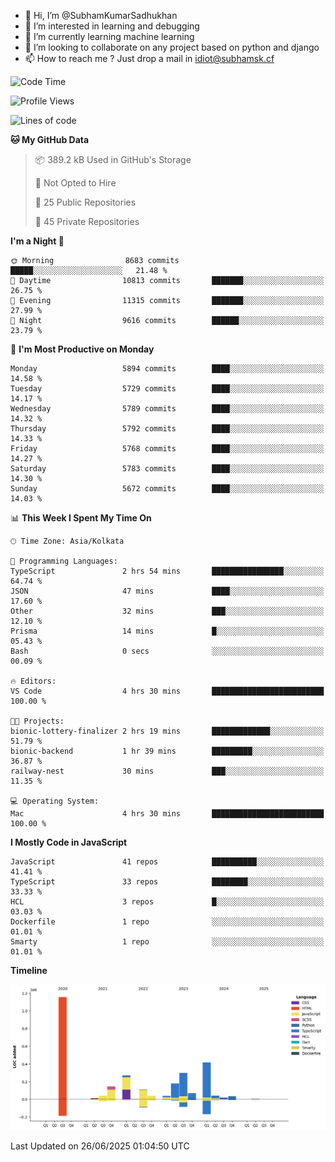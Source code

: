 - 👋 Hi, I’m @SubhamKumarSadhukhan
- 👀 I’m interested in learning and debugging
- 🌱 I’m currently learning machine learning
- 💞️ I’m looking to collaborate on any project based on python and django
- 📫 How to reach me ?
      Just drop a mail in idiot@subhamsk.cf

<!---
SubhamKumarSadhukhan/SubhamKumarSadhukhan is a ✨ special ✨ repository because its `README.md` (this file) appears on your GitHub profile.
You can click the Preview link to take a look at your changes.
--->


<!--START_SECTION:waka-->
![Code Time](http://img.shields.io/badge/Code%20Time-2%2C971%20hrs%2020%20mins-blue)

![Profile Views](http://img.shields.io/badge/Profile%20Views-0-blue)

![Lines of code](https://img.shields.io/badge/From%20Hello%20World%20I%27ve%20Written-2.9%20million%20lines%20of%20code-blue)

**🐱 My GitHub Data** 

> 📦 389.2 kB Used in GitHub's Storage 
 > 
> 🚫 Not Opted to Hire
 > 
> 📜 25 Public Repositories 
 > 
> 🔑 45 Private Repositories 
 > 
**I'm a Night 🦉** 

```text
🌞 Morning                8683 commits        █████░░░░░░░░░░░░░░░░░░░░   21.48 % 
🌆 Daytime                10813 commits       ███████░░░░░░░░░░░░░░░░░░   26.75 % 
🌃 Evening                11315 commits       ███████░░░░░░░░░░░░░░░░░░   27.99 % 
🌙 Night                  9616 commits        ██████░░░░░░░░░░░░░░░░░░░   23.79 % 
```
📅 **I'm Most Productive on Monday** 

```text
Monday                   5894 commits        ████░░░░░░░░░░░░░░░░░░░░░   14.58 % 
Tuesday                  5729 commits        ████░░░░░░░░░░░░░░░░░░░░░   14.17 % 
Wednesday                5789 commits        ████░░░░░░░░░░░░░░░░░░░░░   14.32 % 
Thursday                 5792 commits        ████░░░░░░░░░░░░░░░░░░░░░   14.33 % 
Friday                   5768 commits        ████░░░░░░░░░░░░░░░░░░░░░   14.27 % 
Saturday                 5783 commits        ████░░░░░░░░░░░░░░░░░░░░░   14.30 % 
Sunday                   5672 commits        ████░░░░░░░░░░░░░░░░░░░░░   14.03 % 
```


📊 **This Week I Spent My Time On** 

```text
🕑︎ Time Zone: Asia/Kolkata

💬 Programming Languages: 
TypeScript               2 hrs 54 mins       ████████████████░░░░░░░░░   64.74 % 
JSON                     47 mins             ████░░░░░░░░░░░░░░░░░░░░░   17.60 % 
Other                    32 mins             ███░░░░░░░░░░░░░░░░░░░░░░   12.10 % 
Prisma                   14 mins             █░░░░░░░░░░░░░░░░░░░░░░░░   05.43 % 
Bash                     0 secs              ░░░░░░░░░░░░░░░░░░░░░░░░░   00.09 % 

🔥 Editors: 
VS Code                  4 hrs 30 mins       █████████████████████████   100.00 % 

🐱‍💻 Projects: 
bionic-lottery-finalizer 2 hrs 19 mins       █████████████░░░░░░░░░░░░   51.79 % 
bionic-backend           1 hr 39 mins        █████████░░░░░░░░░░░░░░░░   36.87 % 
railway-nest             30 mins             ███░░░░░░░░░░░░░░░░░░░░░░   11.35 % 

💻 Operating System: 
Mac                      4 hrs 30 mins       █████████████████████████   100.00 % 
```

**I Mostly Code in JavaScript** 

```text
JavaScript               41 repos            ██████████░░░░░░░░░░░░░░░   41.41 % 
TypeScript               33 repos            ████████░░░░░░░░░░░░░░░░░   33.33 % 
HCL                      3 repos             █░░░░░░░░░░░░░░░░░░░░░░░░   03.03 % 
Dockerfile               1 repo              ░░░░░░░░░░░░░░░░░░░░░░░░░   01.01 % 
Smarty                   1 repo              ░░░░░░░░░░░░░░░░░░░░░░░░░   01.01 % 
```



**Timeline**

![Lines of Code chart](https://raw.githubusercontent.com/SubhamKumarSadhukhan/SubhamKumarSadhukhan/main/assets/bar_graph.png)


 Last Updated on 26/06/2025 01:04:50 UTC
<!--END_SECTION:waka-->
